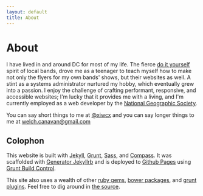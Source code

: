 ```yaml
---
layout: default
title: About
---
```


# About

I have lived in and around DC for most of my life. The fierce [do it yourself](http://en.wikipedia.org/wiki/Do_it_yourself#Subculture) spirit of local bands, drove me as a teenager to teach myself how to make not only the flyers for my own bands' shows, but their websites as well. A stint as a systems administrator nurtured my hobby, which eventually grew into a passion. I enjoy the challenge of crafting performant, responsive, and accessible websites; I'm lucky that it provides me with a living, and I'm currently employed as a web developer by the [National Geographic Society](http://nationalgeographic.com).

You can say short things to me at [@xiwcx](twitter.com/xiwcx) and you can say longer things to me at <welch.canavan@gmail.com>

## Colophon

This website is built with [Jekyll](http://jekyllrb.com/), [Grunt](http://gruntjs.com/), [Sass](http://sass-lang.com/), and [Compass](http://compass-style.org/). It was scaffolded with [Generator Jekyllrb](https://github.com/robwierzbowski/generator-jekyllrb) and is deployed to [Github Pages](http://pages.github.com/) using [Grunt Build Control](https://github.com/robwierzbowski/grunt-build-control).

This site also uses a wealth of other [ruby gems](https://github.com/xiwcx/xiwcx.github.io/blob/src/Gemfile), [bower packages](https://github.com/xiwcx/xiwcx.github.io/blob/src/bower.json), and [grunt plugins](https://github.com/xiwcx/xiwcx.github.io/blob/src/package.json). Feel free to dig around in [the source](https://github.com/xiwcx/xiwcx.github.io/tree/src).
